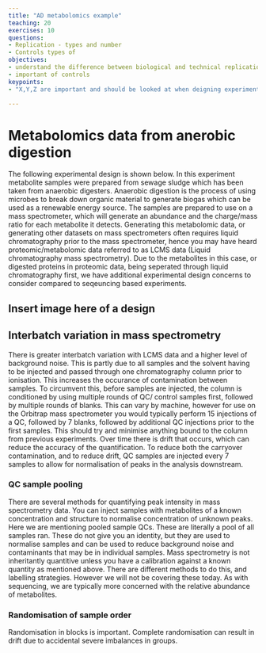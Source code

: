 ```yaml
---
title: "AD metabolomics example"
teaching: 20
exercises: 10
questions:
- Replication - types and number
- Controls types of
objectives:
- understand the difference between biological and technical replication   
- important of controls
keypoints:
- "X,Y,Z are important and should be looked at when deigning experiments"

---
```



# Metabolomics data from anerobic digestion

The following experimental design is shown below. In this experiment metabolite samples were prepared from sewage sludge which has been taken from anaerobic digesters. Anaerobic digestion is the process of using microbes to break down organic material to generate biogas which can be used as a renewable energy source. The samples are prepared to use on a mass spectrometer, which will generate an abundance and the charge/mass ratio for each metabolite it detects. Generating this metabolomic data, or generating other datasets on mass spectrometers often requires liquid chromatography prior to the mass spectrometer, hence you may have heard proteomic/metabolomic data referred to as LCMS data (Liquid chromatography mass spectrometry). Due to the metabolites in this case, or digested proteins in proteomic data, being seperated through liquid chromatography first, we have additional experimental design concerns to consider compared to seqeuncing based experiments.


## Insert image here of a design

## Interbatch variation in mass spectrometry

There is greater interbatch variation with LCMS data and a higher level of background noise. This is partly due to all samples and the solvent having to be injected and passed through one chromatography column prior to ionisation. This increases the occurance of contamination between samples. To circumvent this, before samples are injected, the column is conditioned by using multiple rounds of QC/ control samples first, followed by multiple rounds of blanks. This can vary by machine, however for use on the Orbitrap mass spectrometer you would typically perform 15 injections of a QC, followed by 7 blanks, followed by additional QC injections prior to the first samples. This should try and minimise anything bound to the column from previous experiments. Over time there is drift that occurs, which can reduce the accuracy of the quantification. To reduce both the carryover contamination, and to reduce drift, QC samples are injected every 7 samples to allow for normalisation of peaks in the analysis downstream.

### QC sample pooling

There are several methods for quantifying peak intensity in mass spectrometry data. You can inject samples with metabolites of a known concentration and structure to normalise concentration of unknown peaks. Here we are mentioning pooled sample QCs.  These are literally a pool of all samples ran. These do not give you an identity, but they are used to normalise samples and can be used to reduce background noise and contaminants that may be in individual samples. Mass spectrometry is not inheritantly quantitive unless you have a calibration against a known quantity as mentioned above. There are different methods to do this, and labelling strategies. However we will not be covering these today. As with sequencing, we are typically more concerned with the relative abundance of metabolites.

### Randomisation of sample order

Randomisation in blocks is important. Complete randomisation can result in drift due to accidental severe imbalances in groups. 
